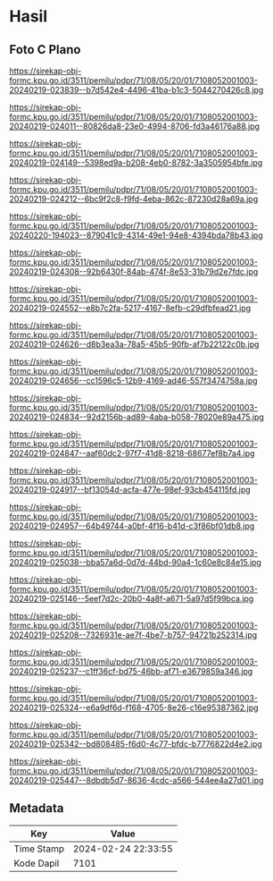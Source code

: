 # Hasil

## Foto C Plano

https://sirekap-obj-formc.kpu.go.id/3511/pemilu/pdpr/71/08/05/20/01/7108052001003-20240219-023839--b7d542e4-4496-41ba-b1c3-5044270426c8.jpg

https://sirekap-obj-formc.kpu.go.id/3511/pemilu/pdpr/71/08/05/20/01/7108052001003-20240219-024011--80826da8-23e0-4994-8706-fd3a46176a88.jpg

https://sirekap-obj-formc.kpu.go.id/3511/pemilu/pdpr/71/08/05/20/01/7108052001003-20240219-024149--5398ed9a-b208-4eb0-8782-3a3505954bfe.jpg

https://sirekap-obj-formc.kpu.go.id/3511/pemilu/pdpr/71/08/05/20/01/7108052001003-20240219-024212--6bc9f2c8-f9fd-4eba-862c-87230d28a69a.jpg

https://sirekap-obj-formc.kpu.go.id/3511/pemilu/pdpr/71/08/05/20/01/7108052001003-20240220-194023--879041c9-4314-49e1-94e8-4394bda78b43.jpg

https://sirekap-obj-formc.kpu.go.id/3511/pemilu/pdpr/71/08/05/20/01/7108052001003-20240219-024308--92b6430f-84ab-474f-8e53-31b79d2e7fdc.jpg

https://sirekap-obj-formc.kpu.go.id/3511/pemilu/pdpr/71/08/05/20/01/7108052001003-20240219-024552--e8b7c2fa-5217-4167-8efb-c29dfbfead21.jpg

https://sirekap-obj-formc.kpu.go.id/3511/pemilu/pdpr/71/08/05/20/01/7108052001003-20240219-024626--d8b3ea3a-78a5-45b5-90fb-af7b22122c0b.jpg

https://sirekap-obj-formc.kpu.go.id/3511/pemilu/pdpr/71/08/05/20/01/7108052001003-20240219-024656--cc1596c5-12b9-4169-ad46-557f3474758a.jpg

https://sirekap-obj-formc.kpu.go.id/3511/pemilu/pdpr/71/08/05/20/01/7108052001003-20240219-024834--92d2156b-ad89-4aba-b058-78020e89a475.jpg

https://sirekap-obj-formc.kpu.go.id/3511/pemilu/pdpr/71/08/05/20/01/7108052001003-20240219-024847--aaf60dc2-97f7-41d8-8218-68677ef8b7a4.jpg

https://sirekap-obj-formc.kpu.go.id/3511/pemilu/pdpr/71/08/05/20/01/7108052001003-20240219-024917--bf13054d-acfa-477e-98ef-93cb454115fd.jpg

https://sirekap-obj-formc.kpu.go.id/3511/pemilu/pdpr/71/08/05/20/01/7108052001003-20240219-024957--64b49744-a0bf-4f16-b41d-c3f86bf01db8.jpg

https://sirekap-obj-formc.kpu.go.id/3511/pemilu/pdpr/71/08/05/20/01/7108052001003-20240219-025038--bba57a6d-0d7d-44bd-90a4-1c60e8c84e15.jpg

https://sirekap-obj-formc.kpu.go.id/3511/pemilu/pdpr/71/08/05/20/01/7108052001003-20240219-025146--5eef7d2c-20b0-4a8f-a671-5a97d5f99bca.jpg

https://sirekap-obj-formc.kpu.go.id/3511/pemilu/pdpr/71/08/05/20/01/7108052001003-20240219-025208--7326931e-ae7f-4be7-b757-94721b252314.jpg

https://sirekap-obj-formc.kpu.go.id/3511/pemilu/pdpr/71/08/05/20/01/7108052001003-20240219-025237--c1ff36cf-bd75-46bb-af71-e3679859a346.jpg

https://sirekap-obj-formc.kpu.go.id/3511/pemilu/pdpr/71/08/05/20/01/7108052001003-20240219-025324--e6a9df6d-f168-4705-8e26-c16e95387362.jpg

https://sirekap-obj-formc.kpu.go.id/3511/pemilu/pdpr/71/08/05/20/01/7108052001003-20240219-025342--bd808485-f6d0-4c77-bfdc-b7776822d4e2.jpg

https://sirekap-obj-formc.kpu.go.id/3511/pemilu/pdpr/71/08/05/20/01/7108052001003-20240219-025447--8dbdb5d7-8636-4cdc-a566-544ee4a27d01.jpg


## Metadata

| Key        | Value               |
| ---------- | ------------------- |
| Time Stamp | 2024-02-24 22:33:55 |
| Kode Dapil | 7101                |



